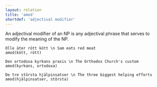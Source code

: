 ```yaml
---
layout: relation
title: 'amod'
shortdef: 'adjectival modifier'
---
```


An adjectival modifier of an NP is any adjectival phrase that serves
to modify the meaning of the NP.

~~~ sdparse
Olle äter rött kött \n Sam eats red meat
amod(kött, rött)
~~~

~~~ sdparse
Den ortodoxa kyrkans praxis \n The Orthodox Church's custom
amod(kyrkans, ortodoxa)
~~~

~~~ sdparse
De tre största hjälpinsatser \n The three biggest helping efforts
amod(hjälpinsatser, största)
~~~
